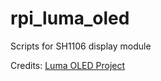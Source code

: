 # rpi_luma_oled
Scripts for SH1106 display module

Credits: [Luma OLED Project](https://luma-oled.readthedocs.io/en/latest/intro.html)
